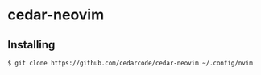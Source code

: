# cedar-neovim

## Installing

```
$ git clone https://github.com/cedarcode/cedar-neovim ~/.config/nvim
```
